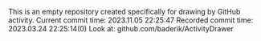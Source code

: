 This is an empty repository created specifically for drawing by GitHub activity.
Current commit time: 2023.11.05 22:25:47
Recorded commit time: 2023.03.24 22:25:14(0)
Look at: github.com/baderik/ActivityDrawer
